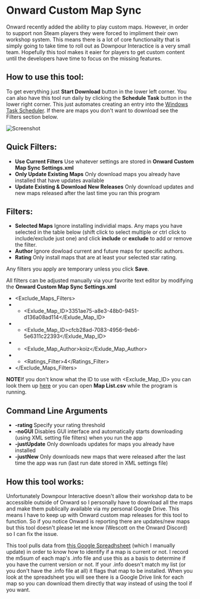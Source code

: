 # Onward Custom Map Sync
Onward recently added the ability to play custom maps. However, in order to support non Steam players they were forced to impliment their own workshop system. This means there is a lot of core functionality that is simply going to take time to roll out as Downpour Interactice is a very small team. Hopefully this tool makes it eaier for players to get custom content until the developers have time to focus on the missing features.

## How to use this tool:

To get everything just **Start Download** button in the lower left corner. You can also have this tool run daily by clicking the **Schedule Task** button in the lower right corner. This just automates creating an entry into the [Windows Task Scheduler](https://www.windowscentral.com/how-create-automated-task-using-task-scheduler-windows-10). If there are maps you don't want to download see the Filters section below.

![Screenshot](https://user-images.githubusercontent.com/5240185/85643374-86e94300-b659-11ea-8346-cb52f6432f9f.jpg)

## Quick Filters:
* **Use Current Filters** Use whatever settings are stored in **Onward Custom Map Sync Settings.xml**
* **Only Update Existing Maps** Only download maps you already have installed that have updates available
* **Update Existing & Download New Releases** Only download updates and new maps released after the last time you ran this program

## Filters:
* **Selected Maps** Ignore installing individial maps. Any maps you have selected in the table below (shift click to select multiple or ctrl click to include/exclude just one) and click **include** or **exclude** to add or remove the filter.
* **Author** Ignore dowload current and future maps for specific authors.
* **Rating** Only install maps that are at least your selected star rating.

Any filters you apply are temporary unless you click **Save**.

All filters can be adjusted manually via your favorite text editor by modifying the **Onward Custom Map Sync Settings.xml**

- <Exclude_Maps_Filters>
- -	<Exlude_Map_ID>3351ae75-a8e3-48b0-9451-d136a08ad114</Exlude_Map_ID>
- -	<Exlude_Map_ID>cfcb28ad-7083-4956-9eb6-5e6311c22393</Exlude_Map_ID>
- -	<Exlude_Map_Author>koiz</Exlude_Map_Author>
- -	<Ratings_Filter>4</Ratings_Filter>
- </Exclude_Maps_Filters>

**NOTE**If you don't know what the ID to use with <Exclude_Map_ID> you can look them up [here](https://docs.google.com/spreadsheets/d/e/2PACX-1vQ3uNvIexndfAxla3VACEpz6wCSLs8v8w1VzdmUPEw7SxuInqxbOEje_fUoxR5vmGnBZ9BRLloMJ0Xc/pubhtml?gid=0&single=true) or you can open **Map List.csv** while the program is running.

## Command Line Arguments
* **-rating <int>** Specify your rating threshold
* **-noGUI** Disables GUI interface and automatically starts downloading (using XML setting file filters) when you run the app
* **-justUpdate** Only downloads updates for maps you already have installed
* **-justNew** Only downloads new maps that were released after the last time the app was run (last run date stored in XML settings file)

## How this tool works:
Unfortunately Downpour Interactive doesn't allow their workshop data to be accessible outside of Onward so I personally have to download all the maps and make them publically available via my personal Google Drive. This means I have to keep up with Onward custom map releases for this tool to function. So if you notice Onward is reporting there are updates/new maps but this tool doesn't please let me know (Wescott on the Onward Discord) so I can fix the issue.

This tool pulls data from [this Google Spreadhsheet](https://docs.google.com/spreadsheets/d/e/2PACX-1vQ3uNvIexndfAxla3VACEpz6wCSLs8v8w1VzdmUPEw7SxuInqxbOEje_fUoxR5vmGnBZ9BRLloMJ0Xc/pubhtml?gid=0&single=true) (which I manually update) in order to know how to identify if a map is current or not. I record the m5sum of each map's .info file and use this as a basis to determine if you have the current version or not. If your .info doesn't match my list (or you don't have the .info file at all) it flags that map to be installed. When you look at the spreadsheet you will see there is a Google Drive link for each map so you can download them directly that way instead of using the tool if you want.
